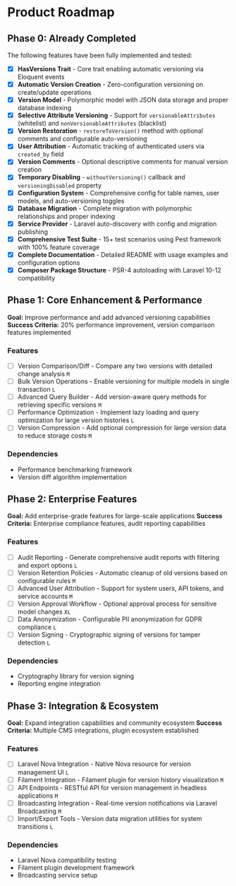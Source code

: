 # Product Roadmap

## Phase 0: Already Completed

The following features have been fully implemented and tested:

- [x] **HasVersions Trait** - Core trait enabling automatic versioning via Eloquent events
- [x] **Automatic Version Creation** - Zero-configuration versioning on create/update operations
- [x] **Version Model** - Polymorphic model with JSON data storage and proper database indexing
- [x] **Selective Attribute Versioning** - Support for `versionableAttributes` (whitelist) and `nonVersionableAttributes` (blacklist)
- [x] **Version Restoration** - `restoreToVersion()` method with optional comments and configurable auto-versioning
- [x] **User Attribution** - Automatic tracking of authenticated users via `created_by` field
- [x] **Version Comments** - Optional descriptive comments for manual version creation
- [x] **Temporary Disabling** - `withoutVersioning()` callback and `versioningDisabled` property
- [x] **Configuration System** - Comprehensive config for table names, user models, and auto-versioning toggles
- [x] **Database Migration** - Complete migration with polymorphic relationships and proper indexing
- [x] **Service Provider** - Laravel auto-discovery with config and migration publishing
- [x] **Comprehensive Test Suite** - 15+ test scenarios using Pest framework with 100% feature coverage
- [x] **Complete Documentation** - Detailed README with usage examples and configuration options
- [x] **Composer Package Structure** - PSR-4 autoloading with Laravel 10-12 compatibility

## Phase 1: Core Enhancement & Performance

**Goal:** Improve performance and add advanced versioning capabilities
**Success Criteria:** 20% performance improvement, version comparison features implemented

### Features

- [ ] Version Comparison/Diff - Compare any two versions with detailed change analysis `M`
- [ ] Bulk Version Operations - Enable versioning for multiple models in single transaction `L`
- [ ] Advanced Query Builder - Add version-aware query methods for retrieving specific versions `M`
- [ ] Performance Optimization - Implement lazy loading and query optimization for large version histories `L`
- [ ] Version Compression - Add optional compression for large version data to reduce storage costs `M`

### Dependencies

- Performance benchmarking framework
- Version diff algorithm implementation

## Phase 2: Enterprise Features

**Goal:** Add enterprise-grade features for large-scale applications
**Success Criteria:** Enterprise compliance features, audit reporting capabilities

### Features

- [ ] Audit Reporting - Generate comprehensive audit reports with filtering and export options `L`
- [ ] Version Retention Policies - Automatic cleanup of old versions based on configurable rules `M`
- [ ] Advanced User Attribution - Support for system users, API tokens, and service accounts `M`
- [ ] Version Approval Workflow - Optional approval process for sensitive model changes `XL`
- [ ] Data Anonymization - Configurable PII anonymization for GDPR compliance `L`
- [ ] Version Signing - Cryptographic signing of versions for tamper detection `L`

### Dependencies

- Cryptography library for version signing
- Reporting engine integration

## Phase 3: Integration & Ecosystem

**Goal:** Expand integration capabilities and community ecosystem
**Success Criteria:** Multiple CMS integrations, plugin ecosystem established

### Features

- [ ] Laravel Nova Integration - Native Nova resource for version management UI `L`
- [ ] Filament Integration - Filament plugin for version history visualization `M`
- [ ] API Endpoints - RESTful API for version management in headless applications `M`
- [ ] Broadcasting Integration - Real-time version notifications via Laravel Broadcasting `M`
- [ ] Import/Export Tools - Version data migration utilities for system transitions `L`

### Dependencies

- Laravel Nova compatibility testing
- Filament plugin development framework
- Broadcasting service setup